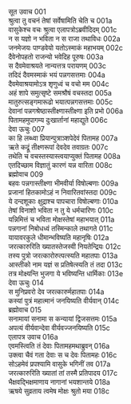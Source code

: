 सूत उवाच	001   
श्रुत्वा तु वचनं तेषां सर्वेषामिति चेति च	001a  
वासुकेश्च वचः श्रुत्वा एलापत्रोऽब्रवीदिदम्	001c  
न स यज्ञो न भविता न स राजा तथाविधः	002a  
जनमेजयः पाण्डवेयो यतोऽस्माकं महाभयम्	002c  
दैवेनोपहतो राजन्यो भवेदिह पूरुषः	003a  
स दैवमेवाश्रयते नान्यत्तत्र परायणम्	003c  
तदिदं दैवमस्माकं भयं पन्नगसत्तमाः	004a  
दैवमेवाश्रयामोऽत्र शृणुध्वं च वचो मम	004c  
अहं शापे समुत्सृष्टे समश्रौषं वचस्तदा	005a  
मातुरुत्सङ्गमारूढो भयात्पन्नगसत्तमाः	005c  
देवानां पन्नगश्रेष्ठास्तीक्ष्णास्तीक्ष्णा इति प्रभो	006a  
पितामहमुपागम्य दुःखार्तानां महाद्युते	006c  
देवा ऊचुः	007   
का हि लब्ध्वा प्रियान्पुत्राञ्शपेदेवं पितामह	007a  
ऋते कद्रूं तीक्ष्णरूपां देवदेव तवाग्रतः	007c  
तथेति च वचस्तस्यास्त्वयाप्युक्तं पितामह	008a  
एतदिच्छाम विज्ञातुं कारणं यन्न वारिता	008c  
ब्रह्मोवाच	009   
बहवः पन्नगास्तीक्ष्णा भीमवीर्या विषोल्बणाः	009a  
प्रजानां हितकामोऽहं न निवारितवांस्तदा	009c  
ये दन्दशूकाः क्षुद्राश्च पापचारा विषोल्बणाः	010a  
तेषां विनाशो भविता न तु ये धर्मचारिणः	010c  
यन्निमित्तं च भविता मोक्षस्तेषां महाभयात्	011a  
पन्नगानां निबोधध्वं तस्मिन्काले तथागते	011c  
यायावरकुले धीमान्भविष्यति महानृषिः	012a  
जरत्कारुरिति ख्यातस्तेजस्वी नियतेन्द्रियः	012c  
तस्य पुत्रो जरत्कारोरुत्पत्स्यति महातपाः	013a  
आस्तीको नाम यज्ञं स प्रतिषेत्स्यति तं तदा	013c  
तत्र मोक्ष्यन्ति भुजगा ये भविष्यन्ति धार्मिकाः	013e  
देवा ऊचुः	014  
स मुनिप्रवरो देव जरत्कारुर्महातपाः	014a  
कस्यां पुत्रं महात्मानं जनयिष्यति वीर्यवान्	014c  
ब्रह्मोवाच	015  
सनामायां सनामा स कन्यायां द्विजसत्तमः	015a  
अपत्यं वीर्यवान्देवा वीर्यवज्जनयिष्यति	015c  
एलापत्र उवाच	016a  
एवमस्त्विति तं देवाः पितामहमथाब्रुवन्	016a  
उक्त्वा चैवं गता देवाः स च देवः पितामहः	016c  
सोऽहमेवं प्रपश्यामि वासुके भगिनीं तव	017a  
जरत्कारुरिति ख्यातां तां तस्मै प्रतिपादय	017c  
भैक्षवद्भिक्षमाणाय नागानां भयशान्तये	018a  
ऋषये सुव्रताय त्वमेष मोक्षः श्रुतो मया	018c  
